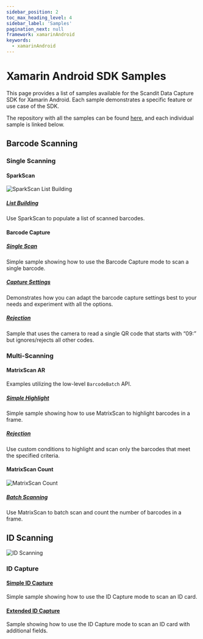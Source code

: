 ```yaml
---
sidebar_position: 2
toc_max_heading_level: 4
sidebar_label: 'Samples'
pagination_next: null
framework: xamarinAndroid
keywords:
  - xamarinAndroid
---
```


# Xamarin Android SDK Samples

This page provides a list of samples available for the Scandit Data Capture SDK for Xamarin Android. Each sample demonstrates a specific feature or use case of the SDK.

The repository with all the samples can be found [here](https://github.com/Scandit/datacapture-xamarin-samples/tree/master/android), and each individual sample is linked below.

## Barcode Scanning

### Single Scanning

#### SparkScan

![SparkScan List Building](/img/samples/sparkscan_list_building.png)

##### [List Building](https://github.com/Scandit/datacapture-xamarin-samples/tree/master/android/ListBuildingSample)

Use SparkScan to populate a list of scanned barcodes.

#### Barcode Capture

##### [Single Scan](https://github.com/Scandit/datacapture-xamarin-samples/tree/master/android/BarcodeCaptureSimpleSample)

Simple sample showing how to use the Barcode Capture mode to scan a single barcode.

##### [Capture Settings](https://github.com/Scandit/datacapture-xamarin-samples/tree/master/android/BarcodeCaptureSettingsSample)

Demonstrates how you can adapt the barcode capture settings best to your needs and experiment with all the options.

##### [Rejection](https://github.com/Scandit/datacapture-xamarin-samples/tree/master/android/BarcodeCaptureRejectSample)

Sample that uses the camera to read a single QR code that starts with “09:” but ignores/rejects all other codes.

### Multi-Scanning

#### MatrixScan AR

Examples utilizing the low-level `BarcodeBatch` API.

##### [Simple Highlight](https://github.com/Scandit/datacapture-xamarin-samples/tree/master/android/MatrixScanSimpleSample)

Simple sample showing how to use MatrixScan to highlight barcodes in a frame.

##### [Rejection](https://github.com/Scandit/datacapture-xamarin-samples/tree/master/android/MatrixScanRejectSample)

Use custom conditions to highlight and scan only the barcodes that meet the specified criteria.

#### MatrixScan Count

![MatrixScan Count](/img/samples/ms_count.png)

##### [Batch Scanning](https://github.com/Scandit/datacapture-xamarin-samples/tree/master/android/MatrixScanCountSimpleSample)

Use MatrixScan to batch scan and count the number of barcodes in a frame.

## ID Scanning

![ID Scanning](/img/samples/id_scanning.png)

### ID Capture

#### [Simple ID Capture](https://github.com/Scandit/datacapture-xamarin-samples/tree/master/android/IdCaptureSimpleSample)

Simple sample showing how to use the ID Capture mode to scan an ID card.

#### [Extended ID Capture](https://github.com/Scandit/datacapture-xamarin-samples/tree/master/android/IdCaptureExtendedSample)

Sample showing how to use the ID Capture mode to scan an ID card with additional fields.
